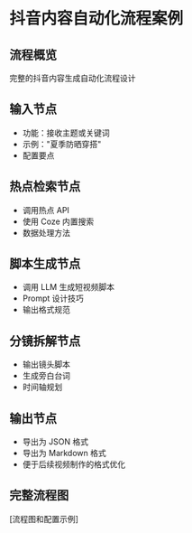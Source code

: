 # 抖音内容自动化流程案例

## 流程概览
完整的抖音内容生成自动化流程设计

## 输入节点
- 功能：接收主题或关键词
- 示例："夏季防晒穿搭"
- 配置要点

## 热点检索节点
- 调用热点 API
- 使用 Coze 内置搜索
- 数据处理方法

## 脚本生成节点
- 调用 LLM 生成短视频脚本
- Prompt 设计技巧
- 输出格式规范

## 分镜拆解节点
- 输出镜头脚本
- 生成旁白台词
- 时间轴规划

## 输出节点
- 导出为 JSON 格式
- 导出为 Markdown 格式
- 便于后续视频制作的格式优化

## 完整流程图
[流程图和配置示例]